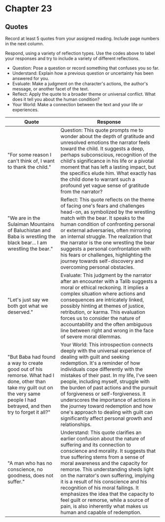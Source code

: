 # Chapter 23

## Quotes

Record at least 5 quotes from your assigned reading. Include page numbers in the next column.

Respond, using a variety of reflection types. Use the codes above to label your responses and try to include a variety of different reflections.

- Question: Pose a question or record something that confuses you so far.
- Understand: Explain how a previous question or uncertainty has been answered for you.
- Evaluate: Make a judgment on the character's actions, the author's message, or another facet of the text.
- Reflect: Apply the quote to a broader theme or universal conflict. What does it tell you about the human condition?
- Your World: Make a connection between the text and your life or experiences.

| Quote                                                                                                      | Response  |
|------------------------------------------------------------------------------------------------------------|-----------|
|"For some reason I can't think of, I want to thank the child." | Question: This quote prompts me to wonder about the depth of gratitude and unresolved emotions the narrator feels toward the child. It suggests a deep, perhaps subconscious, recognition of the child's significance in his life or a pivotal moment that has left a lasting impact, but the specifics elude him. What exactly has the child done to warrant such a profound yet vague sense of gratitude from the narrator?|
| "We are in the Sulaiman Mountains of Baluchistan and Baba is wrestling the black bear... I am wrestling the bear."|    Reflect:    This quote reflects on the theme of facing one's fears and challenges head-on, as symbolized by the wrestling match with the bear. It speaks to the human condition of confronting personal or external adversaries, often mirroring an internal struggle. The realization that the narrator is the one wrestling the bear suggests a personal confrontation with his fears or challenges, highlighting the journey towards self-discovery and overcoming personal obstacles.   |
|"Let's just say we both got what we deserved." |         Evaluate: This judgment by the narrator after an encounter with a Talib suggests a moral or ethical reckoning. It implies a complex situation where actions and consequences are intricately linked, possibly hinting at themes of justice, retribution, or karma. This evaluation forces us to consider the nature of accountability and the often ambiguous line between right and wrong in the face of severe moral dilemmas. |
| "But Baba had found a way to create good out of his remorse. What had I done, other than take my guilt out on the very same people I had betrayed, and then try to forget it all?"|     Your World:   This introspection connects deeply with the universal experience of dealing with guilt and seeking redemption. It's a reminder of how individuals cope differently with the mistakes of their past. In my life, I've seen people, including myself, struggle with the burden of past actions and the pursuit of forgiveness or self-forgiveness. It underscores the importance of actions in the journey toward redemption and how one's approach to dealing with guilt can significantly affect personal growth and relationships.   |
|"A man who has no conscience, no goodness, does not suffer." |  Understand:    This quote clarifies an earlier confusion about the nature of suffering and its connection to conscience and morality. It suggests that true suffering stems from a sense of moral awareness and the capacity for remorse. This understanding sheds light on the narrator's own suffering, implying it is a result of his conscience and his recognition of his moral failings. It emphasizes the idea that the capacity to feel guilt or remorse, while a source of pain, is also inherently what makes us human and capable of redemption.     |